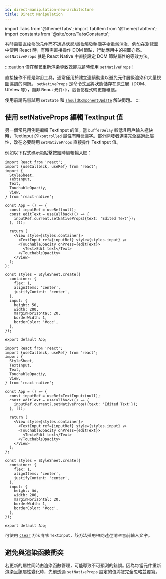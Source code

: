 ```yaml
---
id: direct-manipulation-new-architecture
title: Direct Manipulation
---
```


import Tabs from '@theme/Tabs'; import TabItem from '@theme/TabItem'; import constants from '@site/core/TabsConstants';

有時需要直接修改元件而不透過狀態/屬性觸發整個子樹重新渲染。例如在瀏覽器中使用 React 時，有時需直接操作 DOM 節點，行動應用中的視圖亦然。`setNativeProps` 就是 React Native 中直接設定 DOM 節點屬性的等效方法。

:::caution
僅在頻繁重新渲染導致效能瓶頸時使用 `setNativeProps`！

直接操作不應是常用工具，通常僅用於建立連續動畫以避免元件層級渲染和大量視圖協調的開銷。
`setNativeProps` 是命令式且將狀態儲存在原生層（DOM、UIView 等），而非 React 元件中，這會使程式碼更難維護。

使用前請先嘗試用 `setState` 和 [`shouldComponentUpdate`](https://reactjs.org/docs/optimizing-performance.html#shouldcomponentupdate-in-action) 解決問題。
:::

## 使用 setNativeProps 編輯 TextInput 值

另一個常見用例是編輯 TextInput 的值。當 `bufferDelay` 較低且用戶輸入極快時，TextInput 的 `controlled` 屬性有時會漏字。部分開發者選擇完全跳過此屬性，改在必要時用 `setNativeProps` 直接操作 TextInput 值。

例如以下程式碼示範點擊按鈕時編輯輸入框：

<Tabs groupId="language" queryString defaultValue={constants.defaultSnackLanguage} values={constants.snackLanguages}>
<TabItem value="javascript">

```SnackPlayer name=setNativeProps%20on%20TextInput&ext=js
import React from 'react';
import {useCallback, useRef} from 'react';
import {
  StyleSheet,
  TextInput,
  Text,
  TouchableOpacity,
  View,
} from 'react-native';

const App = () => {
  const inputRef = useRef(null);
  const editText = useCallback(() => {
    inputRef.current.setNativeProps({text: 'Edited Text'});
  }, []);

  return (
    <View style={styles.container}>
      <TextInput ref={inputRef} style={styles.input} />
      <TouchableOpacity onPress={editText}>
        <Text>Edit text</Text>
      </TouchableOpacity>
    </View>
  );
};

const styles = StyleSheet.create({
  container: {
    flex: 1,
    alignItems: 'center',
    justifyContent: 'center',
  },
  input: {
    height: 50,
    width: 200,
    marginHorizontal: 20,
    borderWidth: 1,
    borderColor: '#ccc',
  },
});

export default App;
```

</TabItem>
<TabItem value="typescript">

```SnackPlayer name=Clear%20text&ext=tsx
import React from 'react';
import {useCallback, useRef} from 'react';
import {
  StyleSheet,
  TextInput,
  Text,
  TouchableOpacity,
  View,
} from 'react-native';

const App = () => {
  const inputRef = useRef<TextInput>(null);
  const editText = useCallback(() => {
    inputRef.current?.setNativeProps({text: 'Edited Text'});
  }, []);

  return (
    <View style={styles.container}>
      <TextInput ref={inputRef} style={styles.input} />
      <TouchableOpacity onPress={editText}>
        <Text>Edit text</Text>
      </TouchableOpacity>
    </View>
  );
};

const styles = StyleSheet.create({
  container: {
    flex: 1,
    alignItems: 'center',
    justifyContent: 'center',
  },
  input: {
    height: 50,
    width: 200,
    marginHorizontal: 20,
    borderWidth: 1,
    borderColor: '#ccc',
  },
});

export default App;
```

</TabItem>
</Tabs>

可使用 [`clear`](../textinput#clear) 方法清除 `TextInput`，該方法採用相同途徑清空當前輸入文字。

## 避免與渲染函數衝突

若更新的屬性同時由渲染函數管理，可能導致不可預測的錯誤。因為每當元件重新渲染且該屬性變化時，先前透過 `setNativeProps` 設定的值將被完全忽略並覆寫。